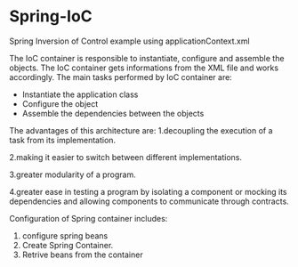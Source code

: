 # Spring-IoC
Spring Inversion of Control example using applicationContext.xml

The IoC container is responsible to instantiate, configure and assemble the objects. The IoC container gets informations from the XML
file and works accordingly. The main tasks performed by IoC container are:

* Instantiate the application class
* Configure the object
* Assemble the dependencies between the objects

The advantages of this architecture are:
1.decoupling the execution of a task from its implementation.

2.making it easier to switch between different implementations.

3.greater modularity of a program.

4.greater ease in testing a program by isolating a component or mocking its dependencies and allowing components to communicate
through contracts.

Configuration of Spring container includes:
1. configure spring beans
2. Create Spring Container.
3. Retrive beans from the container
